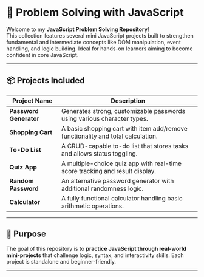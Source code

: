 # 🧠 Problem Solving with JavaScript

Welcome to my **JavaScript Problem Solving Repository**!  
This collection features several mini JavaScript projects built to strengthen fundamental and intermediate concepts like DOM manipulation, event handling, and logic building. Ideal for hands-on learners aiming to become confident in core JavaScript.

---

## 📦 Projects Included

| Project Name         | Description                                                                 |
|----------------------|-----------------------------------------------------------------------------|
| **Password Generator** | Generates strong, customizable passwords using various character types.     |
| **Shopping Cart**      | A basic shopping cart with item add/remove functionality and total calculation. |
| **To-Do List**         | A CRUD-capable to-do list that stores tasks and allows status toggling.    |
| **Quiz App**           | A multiple-choice quiz app with real-time score tracking and result display. |
| **Random Password**    | An alternative password generator with additional randomness logic.         |
| **Calculator**         | A fully functional calculator handling basic arithmetic operations.         |

---

## 🎯 Purpose

The goal of this repository is to **practice JavaScript through real-world mini-projects** that challenge logic, syntax, and interactivity skills. Each project is standalone and beginner-friendly.

---
